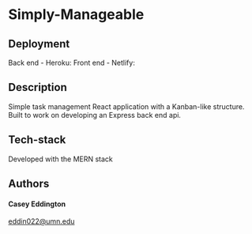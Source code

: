 # Simply-Manageable

## Deployment
Back end - Heroku:
Front end - Netlify: 

## Description
Simple task management React application with a Kanban-like structure. Built to work on developing an Express back end api. 

## Tech-stack
Developed with the MERN stack 

## Authors
#### Casey Eddington
eddin022@umn.edu
